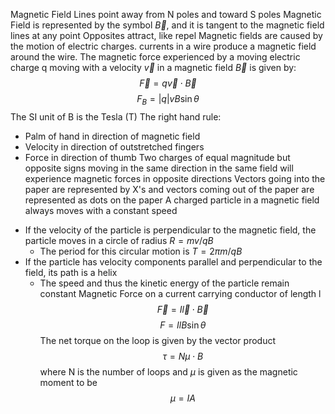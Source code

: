 Magnetic Field Lines point away from N poles and toward S poles
Magnetic Field is represented by the symbol $\overrightarrow{B}$, and it is tangent to the magnetic field lines at any point
Opposites attract, like repel
Magnetic fields are caused by the motion of electric charges. currents in a wire produce a magnetic field around the wire.
The magnetic force experienced by a moving electric charge q moving with a velocity $\overrightarrow{v}$ in a magnetic field $\overrightarrow{B}$ is given by:
$$\overrightarrow{F} = q\overrightarrow{v} \cdot \overrightarrow{B}$$
$$F_B=|q|vB\sin\theta$$
The SI unit of B is the Tesla (T)
The right hand rule:
* Palm of hand in direction of magnetic field
* Velocity in direction of outstretched fingers
* Force in direction of thumb
Two charges of equal magnitude but opposite signs moving in the same direction in the same field will experience magnetic forces in opposite directions
Vectors going into the paper are represented by X's and vectors coming out of the paper are represented as dots on the paper
A charged particle in a magnetic field always moves with a constant speed
- If the velocity of the particle is perpendicular to the magnetic field, the particle moves in a circle of radius $R=mv/qB$
	- The period for this circular motion is $T=2\pi m/qB$
- If the particle has velocity components parallel and perpendicular to the field, its path is a helix
	- The speed and thus the kinetic energy of the particle remain constant
Magnetic Force on a current carrying conductor of length l
$$\overrightarrow{F} = I\overrightarrow{l}\cdot\overrightarrow{B}$$
$$F=IlB\sin\theta$$
The net torque on the loop is given by the vector product$$\tau = N\mu \cdot B$$ where N is the number of loops and $\mu$ is given as the magnetic moment to be $$\mu = IA$$